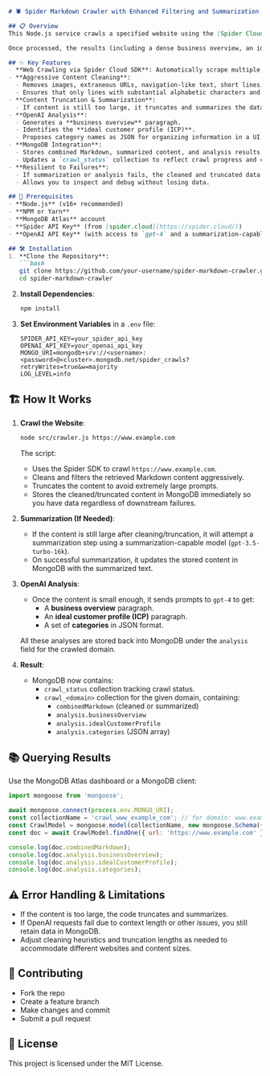 ```markdown
# 🕷️ Spider Markdown Crawler with Enhanced Filtering and Summarization

## 📋 Overview
This Node.js service crawls a specified website using the [Spider Cloud JavaScript SDK](https://spider.cloud/), extracts text as Markdown, then aggressively cleans and filters the content to ensure only the most relevant information remains. If the content is still large, it uses a two-step approach with OpenAI's APIs to summarize and then analyze the data.

Once processed, the results (including a dense business overview, an ideal customer profile, and suggested categories) are stored in MongoDB Atlas. This ensures that even if the OpenAI analysis fails or the content is too large, you’ll still have at least the cleaned/truncated version of the data stored.

## ✨ Key Features
- **Web Crawling via Spider Cloud SDK**: Automatically scrape multiple pages from a domain.
- **Aggressive Content Cleaning**:
  - Removes images, extraneous URLs, navigation-like text, short lines, and low-value content.
  - Ensures that only lines with substantial alphabetic characters and meaningful words remain.
- **Content Truncation & Summarization**:
  - If content is still too large, it truncates and summarizes the data using a chosen OpenAI model (e.g., `gpt-3.5-turbo-16k`), greatly reducing the context size.
- **OpenAI Analysis**:
  - Generates a **business overview** paragraph.
  - Identifies the **ideal customer profile (ICP)**.
  - Proposes category names as JSON for organizing information in a UI or database.
- **MongoDB Integration**:
  - Stores combined Markdown, summarized content, and analysis results in separate collections per domain.
  - Updates a `crawl_status` collection to reflect crawl progress and completion.
- **Resilient to Failures**:
  - If summarization or analysis fails, the cleaned and truncated data still gets stored in MongoDB.
  - Allows you to inspect and debug without losing data.

## 🚀 Prerequisites
- **Node.js** (v16+ recommended)
- **NPM or Yarn**
- **MongoDB Atlas** account
- **Spider API Key** (from [spider.cloud](https://spider.cloud/))
- **OpenAI API Key** (with access to `gpt-4` and a summarization-capable model like `gpt-3.5-turbo-16k`)

## 🛠 Installation
1. **Clone the Repository**:
   ```bash
   git clone https://github.com/your-username/spider-markdown-crawler.git
   cd spider-markdown-crawler
   ```

2. **Install Dependencies**:
   ```bash
   npm install
   ```

3. **Set Environment Variables** in a `.env` file:
   ```plaintext
   SPIDER_API_KEY=your_spider_api_key
   OPENAI_API_KEY=your_openai_api_key
   MONGO_URI=mongodb+srv://<username>:<password>@<cluster>.mongodb.net/spider_crawls?retryWrites=true&w=majority
   LOG_LEVEL=info
   ```

## 🏗 How It Works
1. **Crawl the Website**:
   ```bash
   node src/crawler.js https://www.example.com
   ```
   The script:
   - Uses the Spider SDK to crawl `https://www.example.com`.
   - Cleans and filters the retrieved Markdown content aggressively.
   - Truncates the content to avoid extremely large prompts.
   - Stores the cleaned/truncated content in MongoDB immediately so you have data regardless of downstream failures.

2. **Summarization (If Needed)**:
   - If the content is still large after cleaning/truncation, it will attempt a summarization step using a summarization-capable model (`gpt-3.5-turbo-16k`).
   - On successful summarization, it updates the stored content in MongoDB with the summarized text.

3. **OpenAI Analysis**:
   - Once the content is small enough, it sends prompts to `gpt-4` to get:
     - A **business overview** paragraph.
     - An **ideal customer profile (ICP)** paragraph.
     - A set of **categories** in JSON format.

   All these analyses are stored back into MongoDB under the `analysis` field for the crawled domain.

4. **Result**:
   - MongoDB now contains:
     - `crawl_status` collection tracking crawl status.
     - `crawl_<domain>` collection for the given domain, containing:
       - `combinedMarkdown` (cleaned or summarized)
       - `analysis.businessOverview`
       - `analysis.idealCustomerProfile`
       - `analysis.categories` (JSON array)

## 📚 Querying Results
Use the MongoDB Atlas dashboard or a MongoDB client:
```javascript
import mongoose from 'mongoose';

await mongoose.connect(process.env.MONGO_URI);
const collectionName = 'crawl_www_example_com'; // for domain: www.example.com
const CrawlModel = mongoose.model(collectionName, new mongoose.Schema({}, { strict: false, collection: collectionName }));
const doc = await CrawlModel.findOne({ url: 'https://www.example.com' });

console.log(doc.combinedMarkdown);
console.log(doc.analysis.businessOverview);
console.log(doc.analysis.idealCustomerProfile);
console.log(doc.analysis.categories);
```

## ⚠️ Error Handling & Limitations
- If the content is too large, the code truncates and summarizes.
- If OpenAI requests fail due to context length or other issues, you still retain data in MongoDB.
- Adjust cleaning heuristics and truncation lengths as needed to accommodate different websites and content sizes.

## 🤝 Contributing
- Fork the repo
- Create a feature branch
- Make changes and commit
- Submit a pull request

## 📜 License
This project is licensed under the MIT License.
```